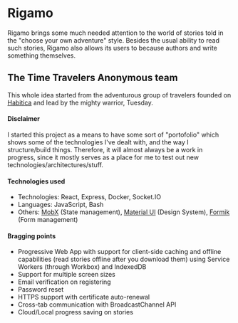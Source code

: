 # Rigamo

Rigamo brings some much needed attention to the world of stories told in the "choose your own adventure" style. Besides the usual ability to read such stories, Rigamo also allows its users to because authors and write something themselves.

## The Time Travelers Anonymous team

This whole idea started from the adventurous group of travelers founded on [Habitica](https://habitica.com/) and lead by the mighty warrior, Tuesday.

#### Disclaimer

I started this project as a means to have some sort of "portofolio" which shows some of the technologies I've dealt with, and the way I structure/build things. Therefore, it will almost always be a work in progress, since it mostly serves as a place for me to test out new technologies/architectures/stuff.

#### Technologies used
- Technologies: React, Express, Docker, Socket.IO
- Languages: JavaScript, Bash
- Others: [MobX](https://mobx.js.org/README.html) (State management), [Material UI](http://material-ui.com/) (Design System), [Formik](https://github.com/jaredpalmer/formik) (Form management)

#### Bragging points
- Progressive Web App with support for client-side caching and offline capabilities (read stories offline after you download them) using Service Workers (through Workbox) and IndexedDB
- Support for multiple screen sizes
- Email verification on registering
- Password reset
- HTTPS support with certificate auto-renewal
- Cross-tab communication with BroadcastChannel API
- Cloud/Local progress saving on stories
